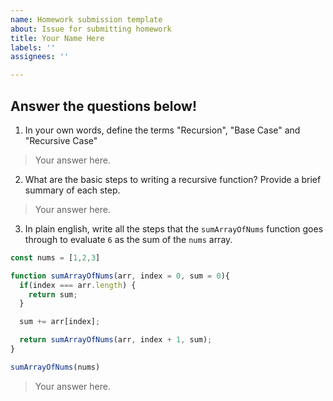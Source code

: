 ```yaml
---
name: Homework submission template
about: Issue for submitting homework
title: Your Name Here
labels: ''
assignees: ''

---
```


## Answer the questions below! 

1. In your own words, define the terms "Recursion", "Base Case" and "Recursive Case"
> Your answer here. 

2. What are the basic steps to writing a recursive function? Provide a brief summary of each step. 
> Your answer here. 

3. In plain english, write all the steps that the `sumArrayOfNums` function goes through to evaluate `6` as the sum of the `nums` array.

```js
const nums = [1,2,3]

function sumArrayOfNums(arr, index = 0, sum = 0){
  if(index === arr.length) {
    return sum;
  }

  sum += arr[index];

  return sumArrayOfNums(arr, index + 1, sum);
}

sumArrayOfNums(nums)
```

> Your answer here.
